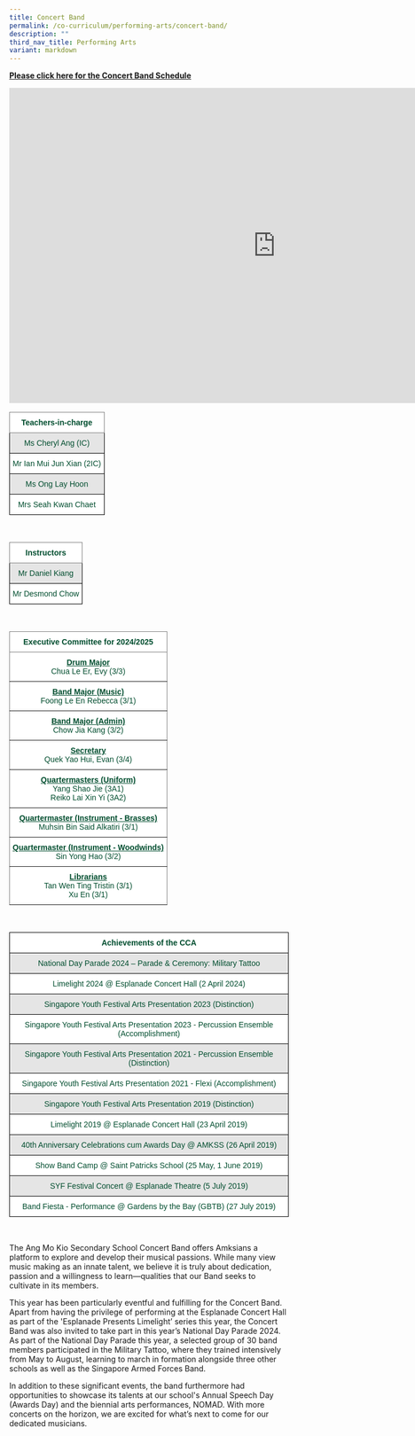 ```yaml
---
title: Concert Band
permalink: /co-curriculum/performing-arts/concert-band/
description: ""
third_nav_title: Performing Arts
variant: markdown
---
```

<p><a href="https://docs.google.com/spreadsheets/d/1I-6xIS6JD1ctN0a8kYlS_KX-zckLLbC9vOnHlqkWPho/edit#gid=0"><strong>Please click here for the Concert Band Schedule</strong></a></p>

<iframe allowfullscreen="true" height="569" width="960" frameborder="0" src="https://docs.google.com/presentation/d/e/2PACX-1vRAnDo8WWEO4dnzYfopWpkgZkzrdnBB0MCWFxIgArvYicADoyCg3ec7MCZGn9PJyP2JxQ-tNubr7gqY/embed?start=true&amp;loop=true&amp;delayms=3000"></iframe>

<br>
<style type="text/css">
.tg  {border-collapse:collapse;border-spacing:0;}
.tg td{border-color:black;border-style:solid;border-width:1px;font-family:Arial, sans-serif;font-size:14px;
  overflow:hidden;padding:10px 5px;word-break:normal;}
.tg th{border-color:black;border-style:solid;border-width:1px;font-family:Arial, sans-serif;font-size:14px;
  font-weight:normal;overflow:hidden;padding:10px 5px;word-break:normal;}
.tg .tg-mwbt{background-color:#FFF;border-color:inherit;color:#004D2E;font-weight:bold;text-align:center;vertical-align:middle}
.tg .tg-bapb{background-color:#E5E5E5;color:#004D2E;text-align:center;vertical-align:middle}
.tg .tg-wpup{background-color:#FFF;color:#004D2E;text-align:center;vertical-align:middle}
</style>
<table class="tg">
<thead>
  <tr>
    <th class="tg-mwbt"><span style="font-weight:700">Teachers-in-charge</span></th>
  </tr>
</thead>
<tbody>
  <tr>
    <td class="tg-bapb">Ms Cheryl Ang (IC)</td>
  </tr>
  <tr>
    <td class="tg-wpup">Mr Ian Mui Jun Xian (2IC)</td>
  </tr>
  <tr>
    <td class="tg-bapb">Ms Ong Lay Hoon</td>
  </tr>
  <tr>
    <td class="tg-wpup">Mrs Seah Kwan Chaet</td>
  </tr>  
</tbody>
</table>
<br>
<style type="text/css">
.tg  {border-collapse:collapse;border-spacing:0;}
.tg td{border-color:black;border-style:solid;border-width:1px;font-family:Arial, sans-serif;font-size:14px;
  overflow:hidden;padding:10px 5px;word-break:normal;}
.tg th{border-color:black;border-style:solid;border-width:1px;font-family:Arial, sans-serif;font-size:14px;
  font-weight:normal;overflow:hidden;padding:10px 5px;word-break:normal;}
.tg .tg-mwbt{background-color:#FFF;border-color:inherit;color:#004D2E;font-weight:bold;text-align:center;vertical-align:middle}
.tg .tg-bapb{background-color:#E5E5E5;color:#004D2E;text-align:center;vertical-align:middle}
.tg .tg-wpup{background-color:#FFF;color:#004D2E;text-align:center;vertical-align:middle}
</style>
<table class="tg">
<thead>
  <tr>
    <th class="tg-mwbt"><span style="font-weight:700">Instructors</span></th>
  </tr>
</thead>
<tbody>
  <tr>
    <td class="tg-bapb">Mr Daniel Kiang</td>
  </tr>
  <tr>
    <td class="tg-wpup">Mr Desmond Chow</td>
  </tr>
</tbody>
</table>
<br>
<style type="text/css">
.tg  {border-collapse:collapse;border-spacing:0;}
.tg td{border-color:black;border-style:solid;border-width:1px;font-family:Arial, sans-serif;font-size:14px;
  overflow:hidden;padding:10px 5px;word-break:normal;}
.tg th{border-color:black;border-style:solid;border-width:1px;font-family:Arial, sans-serif;font-size:14px;
  font-weight:normal;overflow:hidden;padding:10px 5px;word-break:normal;}
.tg .tg-mwbt{background-color:#FFF;border-color:inherit;color:#004D2E;font-weight:bold;text-align:center;vertical-align:middle}
.tg .tg-ywyw{background-color:#E5E5E5;color:#004D2E;font-weight:bold;text-align:center;text-decoration:underline;vertical-align:top}
.tg .tg-frvs{background-color:#FFF;color:#004D2E;font-weight:bold;text-align:center;text-decoration:underline;vertical-align:top}
</style>
<table class="tg">
<thead>
  <tr>
    <th class="tg-mwbt"><span style="font-weight:700">Executive Committee for 2024/2025</span></th>
  </tr>
</thead>
<tbody>
  <tr>
    <td class="tg-mwbt"><u>Drum Major</u><br><span style="font-weight:400;color:#004D2E">Chua Le Er, Evy (3/3)</span></td>
  </tr>
  <tr>
    <td class="tg-mwbt"><u>Band Major (Music)</u><br><span style="font-weight:400;color:#004D2E">Foong Le En Rebecca (3/1)</span></td>
  </tr>
  <tr>
    <td class="tg-mwbt"><u>Band Major (Admin)</u><br><span style="font-weight:400;color:#004D2E">Chow Jia Kang (3/2)</span></td>
  </tr>
  <tr>
    <td class="tg-mwbt"><u>Secretary</u><br><span style="font-weight:400;color:#004D2E">Quek Yao Hui, Evan (3/4)</span></td>
  </tr>
	<tr>
    <td class="tg-mwbt"><u>Quartermasters (Uniform)</u><br><span style="font-weight:400;color:#004D2E">Yang Shao Jie (3A1)</span><br><span style="font-weight:400;color:#004D2E">Reiko Lai Xin Yi (3A2)</span></td>
  </tr>
	
  <tr>
    <td class="tg-mwbt"><u>Quartermaster (Instrument - Brasses)</u><br><span style="font-weight:400;color:#004D2E">Muhsin Bin Said Alkatiri (3/1)</span></td>
  </tr>
  <tr>
    <td class="tg-mwbt"><u>Quartermaster (Instrument - Woodwinds)</u><br><span style="font-weight:400;color:#004D2E">Sin Yong Hao (3/2)</span></td>
  </tr>
	<tr>
    <td class="tg-mwbt"><u>Librarians</u><br><span style="font-weight:400;color:#004D2E">Tan Wen Ting Tristin (3/1)</span><br><span style="font-weight:400;color:#004D2E">Xu En (3/1)</span></td>  
</tr></tbody>
</table>
<br>
<style type="text/css">
.tg  {border-collapse:collapse;border-spacing:0;}
.tg td{border-color:black;border-style:solid;border-width:1px;font-family:Arial, sans-serif;font-size:14px;
  overflow:hidden;padding:10px 5px;word-break:normal;}
.tg th{border-color:black;border-style:solid;border-width:1px;font-family:Arial, sans-serif;font-size:14px;
  font-weight:normal;overflow:hidden;padding:10px 5px;word-break:normal;}
.tg .tg-74pa{background-color:#FFF;color:#004D2E;font-weight:bold;text-align:center;vertical-align:middle}
.tg .tg-bapb{background-color:#E5E5E5;color:#004D2E;text-align:center;vertical-align:middle}
.tg .tg-wpup{background-color:#FFF;color:#004D2E;text-align:center;vertical-align:middle}
</style>
<table class="tg">
<thead>
  <tr>
    <th class="tg-74pa"><span style="font-weight:700">Achievements of the CCA</span></th>
  </tr>
	<tr>
    <td class="tg-bapb">National Day Parade 2024 – Parade &amp; Ceremony: Military Tattoo </td>
  </tr>
	<tr>
    <td class="tg-wpup">Limelight 2024 @ Esplanade Concert Hall (2 April 2024)</td>
	</tr>
</thead>
<tbody>
  <tr>
    <td class="tg-bapb">Singapore Youth Festival Arts Presentation 2023 (Distinction)</td>
  </tr>
  <tr>
    <td class="tg-wpup">Singapore Youth Festival Arts Presentation 2023 - Percussion Ensemble (Accomplishment)</td>
	</tr><tr>
    <td class="tg-bapb">Singapore Youth Festival Arts Presentation 2021 - Percussion Ensemble (Distinction)</td>
  </tr>
	<tr>
    <td class="tg-wpup">Singapore Youth Festival Arts Presentation 2021 - Flexi (Accomplishment)</td>
	</tr>

</tbody><tbody>
  <tr>
    <td class="tg-bapb">Singapore Youth Festival Arts Presentation 2019 (Distinction)</td>
  </tr>
  <tr>
    <td class="tg-wpup">Limelight 2019 @ Esplanade Concert Hall (23 April 2019)</td>
  </tr>
    <tr>
    <td class="tg-bapb">40th Anniversary Celebrations cum Awards Day @ AMKSS (26 April 2019)</td>
  </tr>
  <tr>
    <td class="tg-wpup">Show Band Camp @ Saint Patricks School (25 May, 1 June 2019)</td>
  </tr>
  <tr>
    <td class="tg-bapb">SYF Festival Concert @ Esplanade Theatre (5 July 2019)</td>
  </tr>
  <tr>
    <td class="tg-wpup">Band Fiesta - Performance @ Gardens by the Bay (GBTB) (27 July 2019)</td>
  </tr>
  
</tbody>
</table>
<br>
<style>  
img {  
  display: block;  
  margin-left: auto;  
  margin-right: auto;  
}  
</style>  

The Ang Mo Kio Secondary School Concert Band offers Amksians a platform to explore and develop their musical passions. While many view music making as an innate talent, we believe it is truly about dedication, passion and a willingness to learn—qualities that our Band seeks to cultivate in its members.
  

This year has been particularly eventful and fulfilling for the Concert Band. Apart from having the privilege of performing at the Esplanade Concert Hall as part of the 'Esplanade Presents Limelight’ series this year, the Concert Band was also invited to take part in this year’s National Day Parade 2024. As part of the National Day Parade this year, a selected group of 30 band members participated in the Military Tattoo, where they trained intensively from May to August, learning to march in formation alongside three other schools as well as the Singapore Armed Forces Band.

  

In addition to these significant events, the band furthermore had opportunities to showcase its talents at our school's Annual Speech Day (Awards Day) and the biennial arts performances, NOMAD. With more concerts on the horizon, we are excited for what’s next to come for our dedicated musicians.